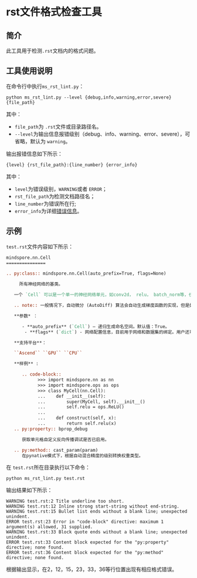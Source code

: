 # rst文件格式检查工具

## 简介

此工具用于检测`.rst`文档内的格式问题。

## 工具使用说明

在命令行中执行`ms_rst_lint.py`：

`python ms_rst_lint.py --level {debug,info,warning,error,severe} {file_path}`

其中：

- `file_path`为 `.rst`文件或目录路径名。
- `--level`为输出信息报错级别（debug、info、warning、error、severe），可省略，默认为 `warning`。

输出报错信息如下所示：

`{level} {rst_file_path}:{line_number} {error_info}`

其中：

- `level`为错误级别，`WARNING`或者 `ERROR`；
- `rst_file_path`为检测文档路径名；
- `line_number`为错误所在行;
- `error_info`为详细[错误信息](https://gitee.com/mindspore/docs/blob/r1.7/tools/rst_lint/RULES.md)。

## 示例

`test.rst`文件内容如下所示：

```rst
mindspore.nn.Cell
===============

.. py:class:: mindspore.nn.Cell(auto_prefix=True, flags=None)

     所有神经网络的基类。

   一个 `Cell` 可以是一个单一的神经网络单元，如conv2d， relu， batch_norm等，也可以是组成网络的 `Cell` 的结合体。

   .. note:: 一般情况下，自动微分 (AutoDiff) 算法会自动生成梯度函数的实现，但是如果实现了自定义的反向传播函数 (bprop method)，梯度函数将会被Cell中定义的反向传播函数代替。反向传播函数将会接收一个包含关于输出的损失梯度的张量 `dout` 和一个包含前向传播结果的张量 `out` 。反向传播函数需要计算关于输入的损失梯度，关于参数变量的损失函数目前还不支持。反向传播函数必须包含self参数。

   **参数* ：

      - **auto_prefix** (`Cell`) – 递归生成命名空间。默认值：True。
       - **flags** (`dict`) - 网络配置信息，目前用于网络和数据集的绑定。用户还可以通过该参数自定义网络属性。默认值：None。

   **支持平台**：

   ``Ascend`` ``GPU`` ``CPU``

   **样例** :

      .. code-block::
            >>> import mindspore.nn as nn
            >>> import mindspore.ops as ops
            >>> class MyCell(nn.Cell):
            ...    def __init__(self):
            ...        super(MyCell, self).__init__()
            ...        self.relu = ops.ReLU()
            ...
            ...    def construct(self, x):
            ...        return self.relu(x)
   .. py:property:: bprop_debug

      获取单元格自定义反向传播调试是否已启用。

   .. py:method:: cast_param(param)
      在pynative模式下，根据自动混合精度的级别转换权重类型。
```

在 `test.rst`所在目录执行以下命令：

`python ms_rst_lint.py test.rst`

输出结果如下所示：

```text
WARNING test.rst:2 Title underline too short.
WARNING test.rst:12 Inline strong start-string without end-string.
WARNING test.rst:15 Bullet list ends without a blank line; unexpected unindent.
ERROR test.rst:23 Error in "code-block" directive: maximum 1 argument(s) allowed, 31 supplied.
WARNING test.rst:33 Block quote ends without a blank line; unexpected unindent.
ERROR test.rst:33 Content block expected for the "py:property" directive; none found.
ERROR test.rst:36 Content block expected for the "py:method" directive; none found.
```

根据输出显示，在2，12，15，23，33，36等行位置出现有相应格式错误。
